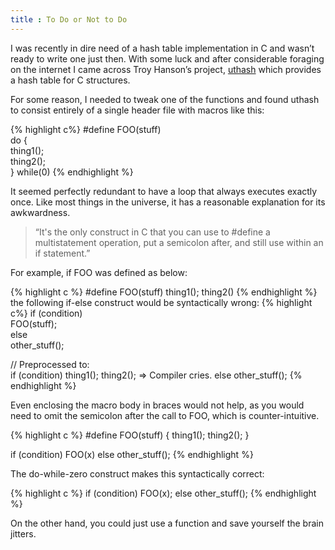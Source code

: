 ```yaml
---
title : To Do or Not to Do
---
```


I was recently in dire need of a hash table implementation in C and wasn’t ready to write one just then. With some luck and after considerable foraging on the internet I came across Troy Hanson’s project, [uthash](http://troydhanson.github.io/uthash/userguide.html) which provides a hash table for C structures.

For some reason, I needed to tweak one of the functions and found uthash to consist entirely of a single header file with macros like this:

{% highlight c%}
#define FOO(stuff)        \
do {                      \
    thing1();             \
    thing2();             \
} while(0)
{% endhighlight %}

It seemed perfectly redundant to have a loop that always executes exactly once. Like most things in the universe, it has a reasonable explanation for its awkwardness.

>“It's the only construct in C that you can use to #define a multistatement operation, put a semicolon after, and still use within an if statement.”

For example, if FOO was defined as below:

{% highlight c %}
#define FOO(stuff) thing1(); thing2()
{% endhighlight %}
the following if-else construct would be syntactically wrong:
{% highlight c%}
if (condition)                     
    FOO(stuff);                  
else                                   
    other_stuff();                 
                                       

// Preprocessed to:                                       
if (condition)
    thing1();
    thing2();  => Compiler cries.
else
    other_stuff();
{% endhighlight %}

Even enclosing the macro body in braces would not help, as you would need to omit the semicolon after the call to FOO, which is counter-intuitive.

{% highlight c %}
#define FOO(stuff) { thing1(); thing2(); }

if (condition)
    FOO(x)
else
    other_stuff();
{% endhighlight %}

The do-while-zero construct makes this syntactically correct:

{% highlight c %}
if (condition)
    FOO(x);
else
    other_stuff();
{% endhighlight %}

On the other hand, you could just use a function and save yourself the brain jitters.